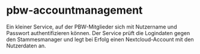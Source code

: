 # pbw-accountmanagement
Ein kleiner Service, auf der PBW-Mitglieder sich mit Nutzername und Passwort authentifizieren können. Der Service prüft die Logindaten gegen den Stammesmanager und legt bei Erfolg einen Nextcloud-Account mit den Nutzerdaten an.
